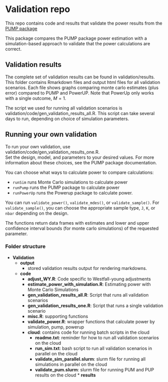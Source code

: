 # Validation repo

This repo contains code and results that validate the power results from the [PUMP package](https://github.com/MDRCNY/PUMP)

This package compares the PUMP package power estimation with a simulation-based approach to validate that the
power calculations are correct.

## Validation results

The complete set of validation results can be found in validation/results.
This folder contains Rmarkdown files and output html files for all validation scenarios.
Each file shows graphs comparing monte carlo estimates (plus error) compared to PUMP and PowerUP.
Note that PowerUp only works with a single outcome, $M = 1$.

The script we used for running all validation scenarios is validation/code/gen_validation_results_all.R.
This script can take several days to run, depending on choice of simulation parameters.

## Running your own validation

To run your own validation, use validation/code/gen_validation_results_one.R.  
Set the design, model, and parameters to your desired values.
For more information about these choices, see the PUMP package documentation.

You can choose what ways to calculate power to compare calculations:
- `runSim` runs Monte Carlo simulations to calculate power
- `runPump` runs the PUMP package to calculate power
- `runPowerUp` runs the Powerup package to calculate power. 

You can run `validate_power()`, `validate_mdes()`, or `validate_sample()`.
For `validate_sample()`, you can choose the appropriate sample type, `J`, `K`, or `nbar` depending on the design.

The functions return data frames with estimates and lower and upper confidence interval bounds (for monte carlo simulations) of the requested parameter.

### Folder structure

* __Validation__
     * __output__
          * stored validation results output for rendering markdowns.
     * __code__
          * __adjust_WY.R__: Code specific to Westfall-young adjustments
          * __estimate_power_with_simulation.R__: Estimating power with Monte Carlo Simulations
          * __gen_validation_results_all.R__: Script that runs all validation scenarios
          * __gen_validation_results_one.R__: Script that runs a single validation scenario
          * __misc.R__: supporting functions
          * __validate_power.R__: wrapper functions that calculate power by simulation, pump, powerup
          * __cloud__: contains code for running batch scripts in the cloud
               * __readme.txt__: reminder for how to run all validation scenarios on the cloud
               * __run_sim.txt__: bash script to run all validation scenarios in parallel on the cloud
               * __validate_sim_parallel.slurm__: slurm file for running all simulations in parallel on the cloud
               * __validate_pum.slurm__: slurm file for running PUM and PUP results on the cloud
      * __results__

